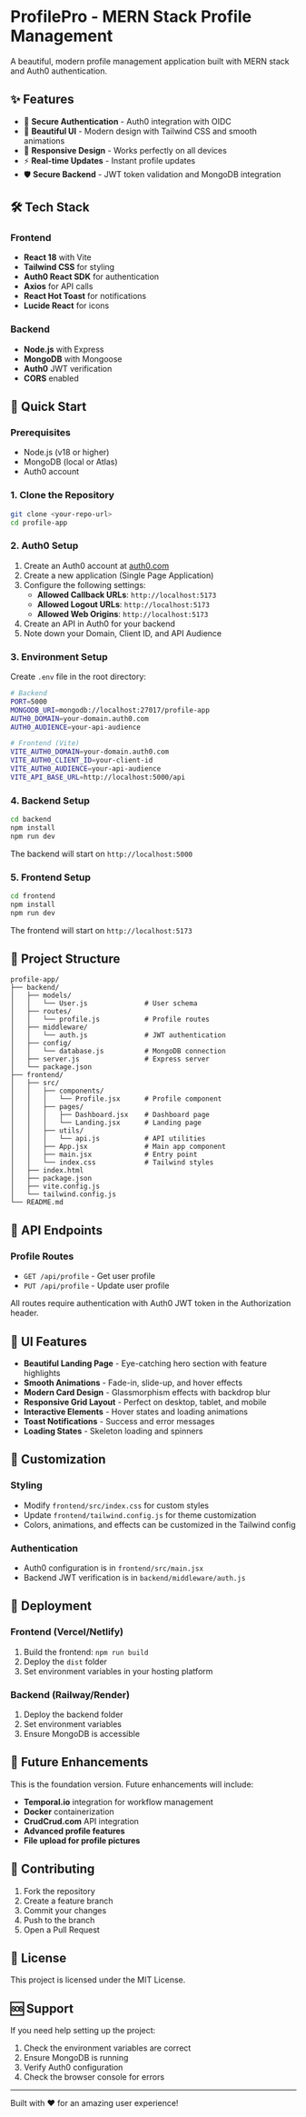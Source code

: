 # ProfilePro - MERN Stack Profile Management

A beautiful, modern profile management application built with MERN stack and Auth0 authentication.

## ✨ Features

- 🔐 **Secure Authentication** - Auth0 integration with OIDC
- 🎨 **Beautiful UI** - Modern design with Tailwind CSS and smooth animations
- 📱 **Responsive Design** - Works perfectly on all devices
- ⚡ **Real-time Updates** - Instant profile updates
- 🛡️ **Secure Backend** - JWT token validation and MongoDB integration

## 🛠️ Tech Stack

### Frontend

- **React 18** with Vite
- **Tailwind CSS** for styling
- **Auth0 React SDK** for authentication
- **Axios** for API calls
- **React Hot Toast** for notifications
- **Lucide React** for icons

### Backend

- **Node.js** with Express
- **MongoDB** with Mongoose
- **Auth0** JWT verification
- **CORS** enabled

## 🚀 Quick Start

### Prerequisites

- Node.js (v18 or higher)
- MongoDB (local or Atlas)
- Auth0 account

### 1. Clone the Repository

```bash
git clone <your-repo-url>
cd profile-app
```

### 2. Auth0 Setup

1. Create an Auth0 account at [auth0.com](https://auth0.com)
2. Create a new application (Single Page Application)
3. Configure the following settings:
   - **Allowed Callback URLs**: `http://localhost:5173`
   - **Allowed Logout URLs**: `http://localhost:5173`
   - **Allowed Web Origins**: `http://localhost:5173`
4. Create an API in Auth0 for your backend
5. Note down your Domain, Client ID, and API Audience

### 3. Environment Setup

Create `.env` file in the root directory:

```bash
# Backend
PORT=5000
MONGODB_URI=mongodb://localhost:27017/profile-app
AUTH0_DOMAIN=your-domain.auth0.com
AUTH0_AUDIENCE=your-api-audience

# Frontend (Vite)
VITE_AUTH0_DOMAIN=your-domain.auth0.com
VITE_AUTH0_CLIENT_ID=your-client-id
VITE_AUTH0_AUDIENCE=your-api-audience
VITE_API_BASE_URL=http://localhost:5000/api
```

### 4. Backend Setup

```bash
cd backend
npm install
npm run dev
```

The backend will start on `http://localhost:5000`

### 5. Frontend Setup

```bash
cd frontend
npm install
npm run dev
```

The frontend will start on `http://localhost:5173`

## 📁 Project Structure

```
profile-app/
├── backend/
│   ├── models/
│   │   └── User.js              # User schema
│   ├── routes/
│   │   └── profile.js           # Profile routes
│   ├── middleware/
│   │   └── auth.js              # JWT authentication
│   ├── config/
│   │   └── database.js          # MongoDB connection
│   ├── server.js                # Express server
│   └── package.json
├── frontend/
│   ├── src/
│   │   ├── components/
│   │   │   └── Profile.jsx      # Profile component
│   │   ├── pages/
│   │   │   ├── Dashboard.jsx    # Dashboard page
│   │   │   └── Landing.jsx      # Landing page
│   │   ├── utils/
│   │   │   └── api.js           # API utilities
│   │   ├── App.jsx              # Main app component
│   │   ├── main.jsx             # Entry point
│   │   └── index.css            # Tailwind styles
│   ├── index.html
│   ├── package.json
│   ├── vite.config.js
│   └── tailwind.config.js
└── README.md
```

## 🎯 API Endpoints

### Profile Routes

- `GET /api/profile` - Get user profile
- `PUT /api/profile` - Update user profile

All routes require authentication with Auth0 JWT token in the Authorization header.

## 🎨 UI Features

- **Beautiful Landing Page** - Eye-catching hero section with feature highlights
- **Smooth Animations** - Fade-in, slide-up, and hover effects
- **Modern Card Design** - Glassmorphism effects with backdrop blur
- **Responsive Grid Layout** - Perfect on desktop, tablet, and mobile
- **Interactive Elements** - Hover states and loading animations
- **Toast Notifications** - Success and error messages
- **Loading States** - Skeleton loading and spinners

## 🔧 Customization

### Styling

- Modify `frontend/src/index.css` for custom styles
- Update `frontend/tailwind.config.js` for theme customization
- Colors, animations, and effects can be customized in the Tailwind config

### Authentication

- Auth0 configuration is in `frontend/src/main.jsx`
- Backend JWT verification is in `backend/middleware/auth.js`

## 🚀 Deployment

### Frontend (Vercel/Netlify)

1. Build the frontend: `npm run build`
2. Deploy the `dist` folder
3. Set environment variables in your hosting platform

### Backend (Railway/Render)

1. Deploy the backend folder
2. Set environment variables
3. Ensure MongoDB is accessible

## 📝 Future Enhancements

This is the foundation version. Future enhancements will include:

- **Temporal.io** integration for workflow management
- **Docker** containerization
- **CrudCrud.com** API integration
- **Advanced profile features**
- **File upload for profile pictures**

## 🤝 Contributing

1. Fork the repository
2. Create a feature branch
3. Commit your changes
4. Push to the branch
5. Open a Pull Request

## 📄 License

This project is licensed under the MIT License.

## 🆘 Support

If you need help setting up the project:

1. Check the environment variables are correct
2. Ensure MongoDB is running
3. Verify Auth0 configuration
4. Check the browser console for errors

---

Built with ❤️ for an amazing user experience!
